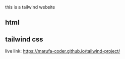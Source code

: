 this is a tailwind website

## html
## tailwind css


live link: https://marufa-coder.github.io/tailwind-project/